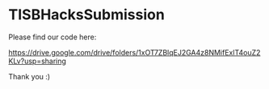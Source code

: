 # TISBHacksSubmission

Please find our code here:

https://drive.google.com/drive/folders/1xOT7ZBlqEJ2GA4z8NMifExlT4ouZ2KLv?usp=sharing

Thank you :)
